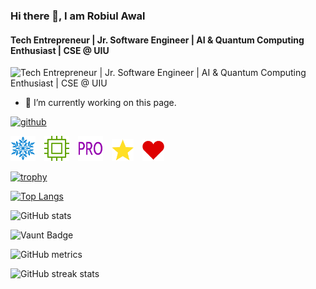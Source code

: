 ### Hi there 👋, I am Robiul Awal
#### Tech Entrepreneur | Jr. Software Engineer | AI & Quantum Computing Enthusiast | CSE @ UIU
![Tech Entrepreneur | Jr. Software Engineer | AI & Quantum Computing Enthusiast | CSE @ UIU](https://media.licdn.com/dms/image/D5635AQGCTFmKO1F5uQ/profile-framedphoto-shrink_200_200/0/1683905131509?e=1717851600&v=beta&t=eiqOskR64JKIcG1msNyrPIyNh0A4MKkah9WEsqz8Q_E)


- 🔭 I’m currently working on this page. 


[<img src='https://cdn.jsdelivr.net/npm/simple-icons@3.0.1/icons/github.svg' alt='github' height='40'>](https://github.com/Robiulawal527)  

<a href='https://archiveprogram.github.com/'><img src='https://raw.githubusercontent.com/acervenky/animated-github-badges/master/assets/acbadge.gif' width='40' height='40'></a> <a href='https://docs.github.com/en/developers'><img src='https://raw.githubusercontent.com/acervenky/animated-github-badges/master/assets/devbadge.gif' width='40' height='40'></a> <a href='https://github.com/pricing'><img src='https://raw.githubusercontent.com/acervenky/animated-github-badges/master/assets/pro.gif' width='40' height='40'></a> <a href='https://stars.github.com/'><img src='https://raw.githubusercontent.com/acervenky/animated-github-badges/master/assets/starbadge.gif' width='35' height='35'></a> <a href='https://docs.github.com/en/github/supporting-the-open-source-community-with-github-sponsors'><img src='https://raw.githubusercontent.com/acervenky/animated-github-badges/master/assets/sponsorbadge.gif' width='35' height='35'></a> 

[![trophy](https://github-profile-trophy.vercel.app/?username=Robiulawal527)](https://github.com/ryo-ma/github-profile-trophy)

[![Top Langs](https://github-readme-stats.vercel.app/api/top-langs/?username=Robiulawal527)](https://github.com/anuraghazra/github-readme-stats)

![GitHub stats](https://github-readme-stats.vercel.app/api?username=Robiulawal527&show_icons=true&count_private=true)  

![Vaunt Badge](https://api.vaunt.dev/v1/github/entities/Robiulawal527/contributions?format=svg&private=true)  

![GitHub metrics](https://metrics.lecoq.io/Robiulawal527)  

![GitHub streak stats](https://streak-stats.demolab.com/?user=Robiulawal527)  


